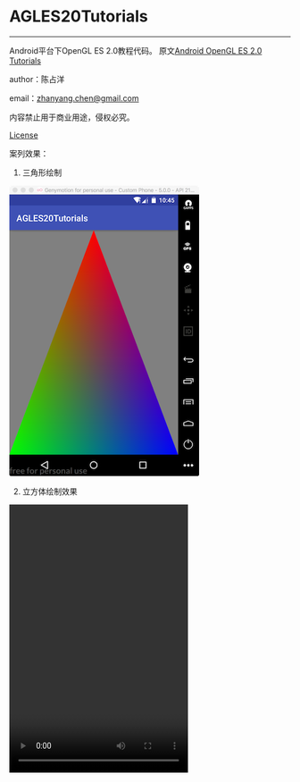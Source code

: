# AGLES20Tutorials
---

Android平台下OpenGL ES 2.0教程代码。
原文[Android OpenGL ES 2.0 Tutorials](https://linuxparachen.gitbooks.io/android-opengl-es-2-0-tutorials/content/)

author：陈占洋

email：<zhanyang.chen@gmail.com>

内容禁止用于商业用途，侵权必究。

[License](https://github.com/LinuxparaChen/AGLES2.0Tutorials/blob/master/LICENSE)

案列效果：
1. 三角形绘制

![三角形绘制效果](effect/三角形绘制效果.png)

2. 立方体绘制效果

<video src="effect/立方体绘制效果.mp4" width=320 height=480></video>